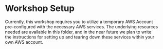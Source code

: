 # Workshop Setup

Currently, this workshop requires you to utilize a temporary AWS Account pre-configured with the 
necessary AWS services. The underlying resources needed are available in this folder, and in the near future we plan to 
write the instructions for setting up and tearing down these services within your own AWS account. 
